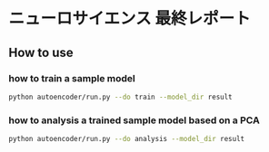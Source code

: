 # ニューロサイエンス 最終レポート
## How to use

### how to train a sample model
```bash
python autoencoder/run.py --do train --model_dir result
```
### how to analysis a trained sample model based on a PCA
```bash
python autoencoder/run.py --do analysis --model_dir result
```  

